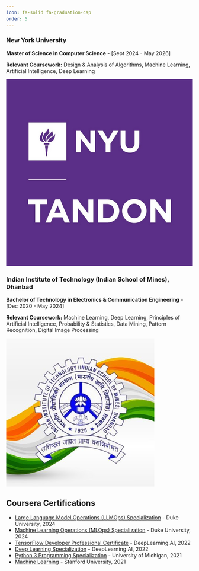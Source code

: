 ```yaml
---
icon: fa-solid fa-graduation-cap
order: 5
---
```


<div class="project-card">
  <div class="project-card-content">
      <h3>New York University</h3>
      <p><strong>Master of Science in Computer Science</strong> - [Sept 2024 - May 2026]</p>
      <p><b>Relevant Coursework:</b> Design & Analysis of Algorithms, Machine Learning, Artificial Intelligence, Deep Learning</p>
  </div>
  <img src="/assets/education/nyu_tandon.jpg" alt="nyu-tandon" class="project-card-img" />
</div>

<div class="project-card">
  <div class="project-card-content">
      <h3>Indian Institute of Technology (Indian School of Mines), Dhanbad</h3>
      <p><strong>Bachelor of Technology in Electronics & Communication Engineering</strong> - [Dec 2020 - May 2024]</p>
      <p><b>Relevant Coursework:</b> Machine Learning, Deep Learning, Principles of Artificial Intelligence, Probability & Statistics, Data Mining, Pattern Recognition, Digital Image Processing</p>
  </div>
  <img src="/assets/education/iitism.jpg" alt="iit-ism" class="project-card-img" />
</div>


## Coursera Certifications

- [Large Language Model Operations (LLMOps) Specialization](/assets/education/certifications/llmops.pdf) - Duke University, 2024
- [Machine Learning Operations (MLOps) Specialization](/assets/education/certifications/mlops.pdf) - Duke University, 2024
- [TensorFlow Developer Professional Certificate](/assets/education/certifications/tensorflow_developer.pdf) - DeepLearning.AI, 2022
- [Deep Learning Specialization](/assets/education/certifications/deep_learning.pdf) - DeepLearning.AI, 2022
- [Python 3 Programming Specialization](/assets/education/certifications/python3.pdf) - University of Michigan, 2021
- [Machine Learning](/assets/education/certifications/machine_learning.pdf) - Stanford University, 2021
